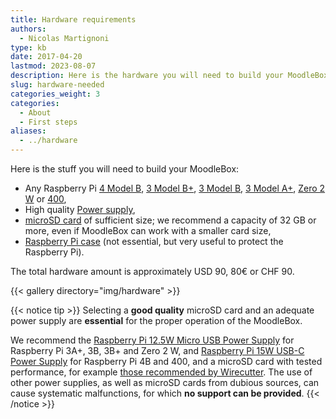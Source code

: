 ```yaml
---
title: Hardware requirements
authors:
  - Nicolas Martignoni
type: kb
date: 2017-04-20
lastmod: 2023-08-07
description: Here is the hardware you will need to build your MoodleBox
slug: hardware-needed
categories_weight: 3
categories:
  - About
  - First steps
aliases:
  - ../hardware
---
```

Here is the stuff you will need to build your MoodleBox:

  * Any Raspberry Pi [4 Model B][RPi4B], [3 Model B+][RPi3Bplus], [3 Model B][RPi3B], [3 Model A+][RPi3Aplus], [Zero 2 W][RPiZero2W] or [400][RPi400],
  * High quality [Power supply][supply],
  * [microSD card][sdcard] of sufficient size; we recommend a capacity of 32 GB or more, even if MoodleBox can work with a smaller card size,
  * [Raspberry Pi case][case] (not essential, but very useful to protect the Raspberry Pi).

The total hardware amount is approximately USD 90, 80€ or CHF 90.

{{< gallery directory="img/hardware" >}}

{{< notice tip >}}
Selecting a __good quality__ microSD card and an adequate power supply are __essential__ for the proper operation of the MoodleBox.

We recommend the [Raspberry Pi 12.5W Micro USB Power Supply](https://www.raspberrypi.com/products/raspberry-pi-universal-power-supply/) for Raspberry Pi 3A+, 3B, 3B+ and Zero 2 W, and [Raspberry Pi 15W USB-C Power Supply](https://www.raspberrypi.com/products/type-c-power-supply/) for Raspberry Pi 4B and 400, and a microSD card with tested performance, for example [those recommended by Wirecutter](https://www.nytimes.com/wirecutter/reviews/best-microsd-card/). The use of other power supplies, as well as microSD cards from dubious sources, can cause systematic malfunctions, for which __no support can be provided__.
{{< /notice >}}

 [RPi3Aplus]: https://www.raspberrypi.com/products/raspberry-pi-3-model-a-plus/
 [RPi3B]: https://www.raspberrypi.com/products/raspberry-pi-3-model-b/
 [RPi3Bplus]: https://www.raspberrypi.com/products/raspberry-pi-3-model-b-plus/
 [RPi4B]: https://www.raspberrypi.com/products/raspberry-pi-4-model-b/
 [RPi400]: https://www.raspberrypi.com/products/raspberry-pi-400/
 [RPiZero2W]: https://www.raspberrypi.com/products/raspberry-pi-zero-2-w/
 [case]: https://www.raspberrypi.com/products/raspberry-pi-3-case/
 [sdcard]: https://www.nytimes.com/wirecutter/reviews/best-microsd-card/
 [supply]: https://www.raspberrypi.com/products/micro-usb-power-supply/

